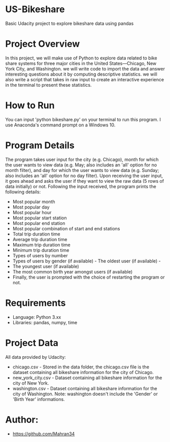# US-Bikeshare 
Basic Udacity project to explore bikeshare data using pandas 

# Project Overview 
In this project, we will make use of Python to explore data related to bike share systems for three major cities in the United States—Chicago, New York City, and Washington.
we will write code to import the data and answer interesting questions about it by computing descriptive statistics.
we will also write a script that takes in raw input to create an interactive experience in the terminal to present these statistics. 

# How to Run
You can input 'python bikeshare.py' on your terminal to run this program. I use Anaconda's command prompt on a Windows 10. 

# Program Details
The program takes user input for the city (e.g. Chicago), month for which the user wants to view data (e.g. May; also includes an 'all' option for no month filter), and day for which the user wants to view data (e.g. Sunday; also includes an 'all' option for no day filter).
Upon receiving the user input, it goes ahead and asks the user if they want to view the raw data (5 rows of data initially) or not. Following the input received, the program prints the following details:
- Most popular month 
- Most popular day 
- Most popular hour 
- Most popular start station 
- Most popular end station 
- Most popular combination of start and end stations 
- Total trip duration time 
- Average trip duration time 
- Maximum trip duration time 
- Minimum trip duration time 
- Types of users by number 
- Types of users by gender (if available) - The oldest user (if available) -
- The youngest user (if available) 
- The most common birth year amongst users (if available) 
- Finally, the user is prompted with the choice of restarting the program or not. 
 
# Requirements 
- Language: Python 3.xx 
- Libraries: pandas, numpy, time 

# Project Data 
All data provided by Udacity: 
- chicago.csv - Stored in the data folder, the chicago.csv file is the dataset containing all bikeshare information for the city of Chicago. 
- new_york_city.csv - Dataset containing all bikeshare information for the city of New York. 
- washington.csv - Dataset containing all bikeshare information for the city of Washington. Note: washington doesn't include the 'Gender' or 'Birth Year' informations. 

# Author: 
- https://github.com/Mahran34
